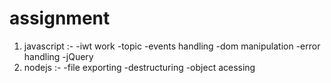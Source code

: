 # assignment
1. javascript :-
-iwt work
-topic 
-events handling 
-dom manipulation 
-error handling 
-jQuery 
2. nodejs :-
-file exporting
-destructuring
-object acessing
